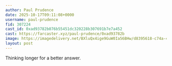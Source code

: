 ```yaml
---
author: Paul Prudence
date: 2025-10-17T09:11:08+0000
username: paul-prudence
fid: 307224
cast_id: 0xad93782b076b55451dc320228b307691b7e7a452
cast: https://farcaster.xyz/paul-prudence/0xad93782b
image: https://imagedelivery.net/BXluQx4ige9GuW0Ia56BHw/d8395618-c74a-4733-2fbc-ac677d942a00/original
layout: post
---
```

Thinking longer for a better answer.  

<img src='https://imagedelivery.net/BXluQx4ige9GuW0Ia56BHw/d8395618-c74a-4733-2fbc-ac677d942a00/original' alt='' referrerpolicy='no-referrer'/>